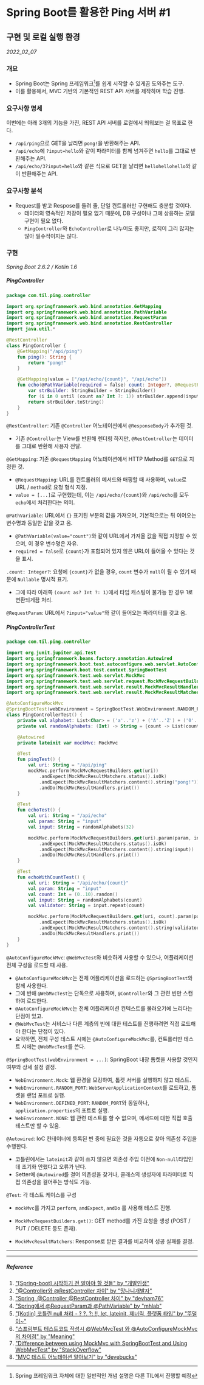 # Spring Boot를 활용한 Ping 서버 #1

## 구현 및 로컬 실행 환경

_2022_02_07_

### 개요

* Spring Boot는 Spring 프레임워크[^1]를 쉽게 시작할 수 있게끔 도와주는 도구.
* 이를 활용해서, MVC 기반의 기본적인 REST API 서버를 제작하며 학습 진행.



### 요구사항 명세

이번에는 아래 3개의 기능을 가진, REST API 서버를 로컬에서 띄워보는 걸 목표로 한다.

* `/api/ping`으로 GET을 날리면 `pong!`을 반환해주는 API.
* `/api/echo`에 `?input=hello`와 같이 파라미터를 함께 넘겨주면 `hello`를 그대로 반환해주는 API.
* `/api/echo/3?input=hello`와 같은 식으로 GET을 날리면 `hellohellohello`와 같이 반환해주는 API.



### 요구사항 분석

* Request를 받고 Respose를 돌려 줄, 단일 컨트롤러만 구현해도 충분할 것이다.
  * 데이터의 영속적인 저장이 필요 없기 때문에, DB 구성이나 그에 상응하는 모델 구현이 필요 없다.
  * `PingController`와 `EchoController`로 나누어도 좋지만, 로직이 그리 많지는 않아 필수적이지는 않다.



### 구현

_Spring Boot 2.6.2 / Kotlin 1.6_

##### PingController

```kotlin
package com.til.ping.controller

import org.springframework.web.bind.annotation.GetMapping
import org.springframework.web.bind.annotation.PathVariable
import org.springframework.web.bind.annotation.RequestParam
import org.springframework.web.bind.annotation.RestController
import java.util.*

@RestController
class PingController {
    @GetMapping("/api/ping")
    fun ping(): String {
        return "pong!"
    }

    @GetMapping(value = ["/api/echo/{count}", "/api/echo"])
    fun echo(@PathVariable(required = false) count: Integer?, @RequestParam("input") input: String): String {
        var strBuilder: StringBuilder = StringBuilder()
        for (i in 0 until (count as? Int ?: 1)) strBuilder.append(input)
        return strBuilder.toString()
    }
}
```

`@RestController`: 기존 `@Controller` 어노테이션에서 `@ResponseBody`가 추가된 것.

* 기존 `@Controller`는 View를 반환해 렌더링 하지만, `@RestController`는 데이터를 그대로 반환해 사용자 전달.

`@GetMapping`: 기존 `@RequestMapping` 어노테이션에서 HTTP Method를 `GET`으로 지정한 것.

* `@RequestMapping`: URL를 컨트롤러의 메서드와 매핑할 때 사용하며, `value`로 URL / `method`로 요청 형식 지정.
* `value = [...]`로 구현했는데, 이는 `/api/echo/{count}`와 `/api/echo`를 모두 `echo`에서 처리한다는 의미.

`@PathVariable`: URL에서 `{}` 표기된 부분의 값을 가져오며, 기본적으로는 뒤 이어오는 변수명과 동일한 값을 갖고 옴.

* `@PathVariable(value="count")`와 같이 URL에서 가져올 값을 직접 지정할 수 있으며, 이 경우 변수명은 자유.
* `required = false`로 `{count}`가 포함되어 있지 않은 URL이 들어올 수 있다는 것을 표시.

`.count: Integer?`: 요청에 `{count}`가 없을 경우, `count` 변수가 `null`이 될 수 있기 때문에 `Nullable` 명시적 표기.

* 그에 따라 아래쪽 `(count as? Int ?: 1)`에서 타입 캐스팅이 불가능 한 경우 1로 변환되게끔 처리.

`@RequestParam`: URL에서 `?input="value"`와 같이 들어오는 파라미터를 갖고 옴.



##### PingControllerTest

```kotlin
package com.til.ping.controller

import org.junit.jupiter.api.Test
import org.springframework.beans.factory.annotation.Autowired
import org.springframework.boot.test.autoconfigure.web.servlet.AutoConfigureMockMvc
import org.springframework.boot.test.context.SpringBootTest
import org.springframework.test.web.servlet.MockMvc
import org.springframework.test.web.servlet.request.MockMvcRequestBuilders
import org.springframework.test.web.servlet.result.MockMvcResultHandlers
import org.springframework.test.web.servlet.result.MockMvcResultMatchers

@AutoConfigureMockMvc
@SpringBootTest(webEnvironment = SpringBootTest.WebEnvironment.RANDOM_PORT)
class PingControllerTest() {
    private val alphabet: List<Char> = ('a'..'z') + ('A'..'Z') + ('0'..'9')
    private val randomAlphabets: (Int) -> String = {count -> List(count){alphabet.random()}.joinToString("")}

    @Autowired
    private lateinit var mockMvc: MockMvc

    @Test
    fun pingTest() {
        val uri: String = "/api/ping"
        mockMvc.perform(MockMvcRequestBuilders.get(uri))
            .andExpect(MockMvcResultMatchers.status().isOk)
            .andExpect(MockMvcResultMatchers.content().string("pong!"))
            .andDo(MockMvcResultHandlers.print())
    }

    @Test
    fun echoTest() {
        val uri: String = "/api/echo"
        val param: String = "input"
        val input: String = randomAlphabets(32)

        mockMvc.perform(MockMvcRequestBuilders.get(uri).param(param, input))
            .andExpect(MockMvcResultMatchers.status().isOk)
            .andExpect(MockMvcResultMatchers.content().string(input))
            .andDo(MockMvcResultHandlers.print())
    }

    @Test
    fun echoWithCountTest() {
        val uri: String = "/api/echo/{count}"
        val param: String = "input"
        val count: Int = (0..10).random()
        val input: String = randomAlphabets(count)
        val validator: String = input.repeat(count)

        mockMvc.perform(MockMvcRequestBuilders.get(uri, count).param(param, input))
            .andExpect(MockMvcResultMatchers.status().isOk)
            .andExpect(MockMvcResultMatchers.content().string(validator))
            .andDo(MockMvcResultHandlers.print())
    }
}
```

`@AutoConfigureMockMvc`: `@WebMvcTest`와 비슷하게 사용할 수 있으나, 어플리케이션 전체 구성을 로드할 때 사용.

* `@AutoConfigureMockMvc`는 전체 어플리케이션을 로드하는 `@SpringBootTest`와 함께 사용한다.
* 그에 반해 `@WebMvcTest`는 단독으로 사용하며, `@Controller`와 그 관련 빈만 스캔하여 로드한다.
* `@AutoConfigureMockMvc`는 전체 어플리케이션 컨텍스트를 불러오기에 느리다는 단점이 있고.
* `@WebMvcTest`는 서비스나 다른 계층의 빈에 대한 테스트를 진행하려면 직접 로드해야 한다는 단점이 있다.
* 요약하면, 전체 구성 테스트 시에는 `@AutoConfigureMockMvc`를, 컨트롤러만 테스트 시에는 `@WebMvcTest`를 쓴다.

`@SpringBootTest(webEnvironment = ...)`: SpringBoot 내장 톰켓을 사용할 것인지 여부와 상세 설정 결정.

* `WebEnvironment.Mock`: 웹 환경을 모킹하여, 톰켓 서버를 실행하지 않고 테스트.
* `WebEnvironment.RANDOM_PORT`: `WebServerApplicationContext`를 로드하고, 톰켓을 랜덤 포트로 실행.
* `WebEnvironment.DEFINED_PORT`: `RANDOM_PORT`와 동일하나, `application.properties`의 포트로 실행.
* `WebEnvironment.NONE`: 웹 관련 테스트를 할 수 없으며, 메서드에 대한 직접 호출 테스트만 할 수 있음.

`@Autowired`: IoC 컨테이너에 등록된 빈 중에 필요한 것을 자동으로 찾아 의존성 주입을 수행한다.

* 코틀린에서는 `lateinit`과 같이 쓰지 않으면 의존성 주입 이전에 `Non-null`타입인데 초기화 안했다고 오류가 난다.
* Setter에 `@Autowired`를 걸어 의존성을 찾거나, 클래스의 생성자에 파라미터로 직접 의존성을 걸어주는 방식도 가능.

`@Test`: 각 테스트 케이스를 구성

* `mockMvc`를 가지고 `perform`, `andExpect`, `andDo` 를 사용해 테스트 진행.

* `MockMvcRequestBuilders.get()`: GET method를 가진 요청을 생성 (POST / PUT / DELETE 등도 존재).

* `MockMvcResultMatchers`: Response로 받은 결과를 비교하여 성공 실패를 결정.

---

[^1]: Spring 프레임워크 자체에 대한 일반적인 개념 설명은 다른 TIL에서 진행할 예정

---

##### Reference

1. ["[Spring-boot] 시작하기 전 알아야 할 것들" by "개발인생"](https://hello-bryan.tistory.com/319)
2. ["@Controller와 @RestController 차이" by "망나니개발자"](https://mangkyu.tistory.com/49)
3. ["Spring, @Controller @RestController 차이" by "devham76"](https://devham76.github.io/spring/Spring-controllerRestController/)
4. ["Spring에서 @RequestParam과 @PathVariable" by "mhlab"](https://elfinlas.github.io/2018/02/18/spring-parameter/)
5. ["[Kotlin] 코틀린 null 처리 - ? ?. ?: !!, let, lateinit, 제너릭, 플랫폼 타입" by "뚜덜이~"](https://tourspace.tistory.com/114)
6. ["스프링부트 테스트코드 작성시 @WebMvcTest 와 @AutoConfigureMockMvc 의 차이점" by "Meaning"](https://we1cometomeanings.tistory.com/65)
7. ["Difference between using MockMvc with SpringBootTest and Using WebMvcTest" by "StackOverflow"](https://stackoverflow.com/questions/39865596/difference-between-using-mockmvc-with-springboottest-and-using-webmvctest)
8. ["MVC 테스트 어노테이션 알아보기" by "devebucks"](https://pinokio0702.tistory.com/143)